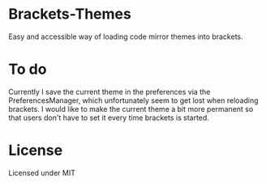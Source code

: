 Brackets-Themes
===============

Easy and accessible way of loading code mirror themes into brackets.


To do
===============

Currently I save the current theme in the preferences via the PreferencesManager, which unfortunately seem to get lost when reloading brackets.  I would like to make the current theme a bit more permanent so that users don't have to set it every time brackets is started.


License
===============

Licensed under MIT

